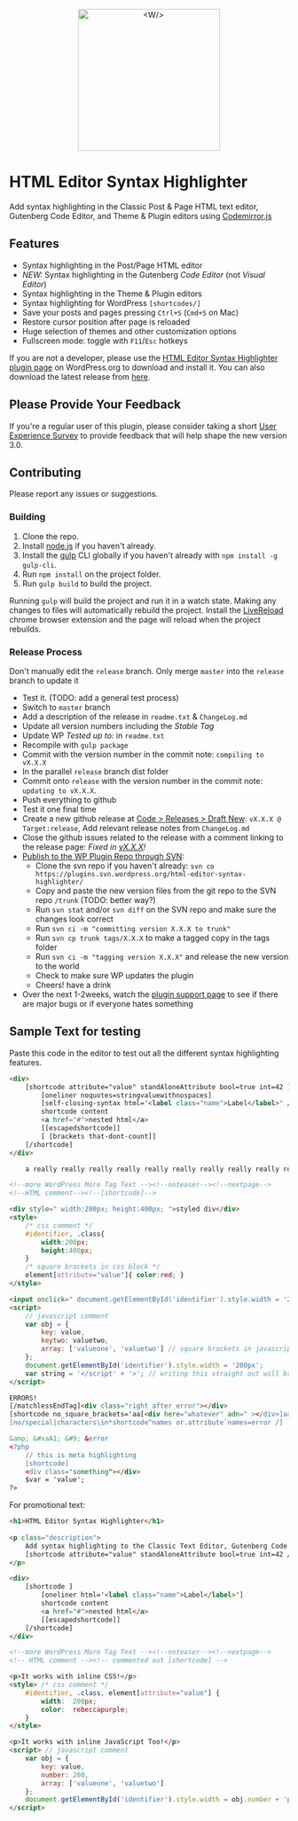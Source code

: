 <p align="center">
    <img width="256" src="https://raw.githubusercontent.com/mukhortov/HESH-WordPress-Plugin/master/assets/icon.svg?sanitize=true" alt="<W/>">
</p>

# HTML Editor Syntax Highlighter

Add syntax highlighting in the Classic Post & Page HTML text editor, Gutenberg Code Editor, and Theme & Plugin editors using [Codemirror.js](http://codemirror.net/)

## Features

* Syntax highlighting in the Post/Page HTML editor
* _NEW:_ Syntax highlighting in the Gutenberg _Code Editor_ (not _Visual Editor_)
* Syntax highlighting in the Theme & Plugin editors
* Syntax highlighting for WordPress `[shortcodes/]`
* Save your posts and pages pressing `Ctrl+S` (`Cmd+S` on Mac)
* Restore cursor position after page is reloaded
* Huge selection of themes and other customization options
* Fullscreen mode: toggle with `F11`/`Esc` hotkeys

If you are not a developer, please use the [HTML Editor Syntax Highlighter plugin page](http://wordpress.org/plugins/html-editor-syntax-highlighter/) on WordPress.org to download and install it. You can also download the latest release from [here](https://github.com/mukhortov/HESH-WordPress-Plugin/releases).

## Please Provide Your Feedback
If you're a regular user of this plugin, please consider taking a short [User Experience Survey](https://goo.gl/forms/xvaHgd7sZEbBbFAL2) to provide feedback that will help shape the new version 3.0.


## Contributing

Please report any issues or suggestions.

### Building
1. Clone the repo.
2. Install [node.js](https://nodejs.org/) if you haven't already.
3. Install the [gulp](http://gulpjs.com/) CLI globally if you haven't already with `npm install -g gulp-cli`.
4. Run `npm install` on the project folder.
5. Run `gulp build` to build the project.

Running `gulp` will build the project and run it in a watch state. Making any changes to files will automatically rebuild the project. Install the [LiveReload](https://chrome.google.com/webstore/detail/livereload/jnihajbhpnppcggbcgedagnkighmdlei) chrome browser extension and the page will reload when the project rebuilds.

### Release Process
Don't manually edit the `release` branch. Only merge `master` into the `release` branch to update it
- Test it. (TODO: add a general test process)
- Switch to `master` branch
- Add a description of the release in `readme.txt` & `ChangeLog.md`
- Update all version numbers including the _Stable Tag_
- Update WP _Tested up to:_ in `readme.txt`
- Recompile with `gulp package`
- Commit with the version number in the commit note: `compiling to vX.X.X`
- In the parallel `release` branch dist folder
- Commit onto `release` with the version number in the commit note: `updating to vX.X.X`.
- Push everything to github
- Test it one final time
- Create a new github release at [Code > Releases > Draft New](https://github.com/mukhortov/HESH-WordPress-Plugin/releases/new): `vX.X.X @ Target:release`, Add relevant release notes from `ChangeLog.md`
- Close the github issues related to the release with a comment linking to the release page: _Fixed in [vX.X.X](https://github.com/mukhortov/HESH-WordPress-Plugin/releases/tag/vX.X.X)!_
- [Publish to the WP Plugin Repo through SVN](https://developer.wordpress.org/plugins/wordpress-org/how-to-use-subversion/#editing-existing-files):
    - Clone the svn repo if you haven't already: `svn co https://plugins.svn.wordpress.org/html-editor-syntax-highlighter/`
	- Copy and paste the new version files from the git repo to the SVN repo `/trunk` (TODO: better way?)
	- Run `svn stat` and/or `svn diff` on the SVN repo and make sure the changes look correct
	- Run `svn ci -m "committing version X.X.X to trunk"`
	- Run `svn cp trunk tags/X.X.X` to make a tagged copy in the tags folder
	- Run `svn ci -m "tagging version X.X.X"` and release the new version to the world
	- Check to make sure WP updates the plugin
	- Cheers! have a drink
- Over the next 1-2weeks, watch the [plugin support page](https://wordpress.org/support/plugin/html-editor-syntax-highlighter) to see if there are major bugs or if everyone hates something

## Sample Text for testing
Paste this code in the editor to test out all the different syntax highlighting features.

```HTML
<div>
	[shortcode attribute="value" standAloneAttribute bool=true int=42 ]
		[oneliner noquotes=stringvaluewithnospaces]
		[self-closing-syntax html='<label class="name">Label</label>' /]
		shortcode content 
		<a href="#">nested html</a>
		[[escapedshortcode]]
		[ [brackets that-dont-count]]
	[/shortcode]
</div>

	a really really really really really really really really really really really really really really really really really really really really really really really really really really really really really really really really really really really really really really really really really really really really really long line that should wrap and indent properly

<!--more WordPress More Tag Text --><!--noteaser--><!--nextpage-->
<!--HTML comment--><!--[shortcode]-->

<div style=" width:200px; height:400px; ">styled div</div>
<style>
	/* css comment */
	#identifier, .class{
		width:200px;
		height:400px;
	}
	/* square brackets in css block */
	element[attribute="value"]{ color:red; }
</style>

<input onclick=" document.getElementById('identifier').style.width = '200px'; "/>
<script>
	// javascript comment
	var obj = {
		key: value,
		keytwo: valuetwo,
		array: ['valueone', 'valuetwo'] // square brackets in javascript block
	};
	document.getElementById('identifier').style.width = '200px';
	var string = '</script' + '>'; // writing this straight out will break the mix
</script>

ERRORS!
[/matchlessEndTag]<div class="right after error"></div>
[shortcode no_square_brackets='aa[<div here="whatever" adn=" ></div>]aaa']
[no/special|characters\in*shortcode^names or.attribute`names=error /]

&amp; &#xaA1; &#9; &error
<?php 
	// this is meta highlighting
	[shortcode] 
	<div class="something"></div>
	$var = 'value'; 
?>
```

For promotional text:

```HTML
<h1>HTML Editor Syntax Highlighter</h1>
	
<p class="description">
	Add syntax highlighting to the Classic Text Editor, Gutenberg Code Editor, and Theme &amp; Plugin Editors. It also highlights [[shortcodes]] like HTML!
	[shortcode attribute="value" standAloneAttribute bool=true int=42 /]
</p>

<div>
	[shortcode ]
		[oneliner html='<label class="name">Label</label>']
		shortcode content 
		<a href="#">nested html</a>
		[[escapedshortcode]]
	[/shortcode]
</div>

<!--more WordPress More Tag Text --><!--noteaser--><!--nextpage-->
<!-- HTML comment --><!-- commented out [shortcode] -->

<p>It works with inline CSS!</p>
<style> /* css comment */
	#identifier, .class, element[attribute="value"] {
		width:  200px;
		color:  rebeccapurple;
	}
</style>

<p>It works with inline JavaScript Too!</p>
<script> // javascript comment
	var obj = {
		key: value,
		number: 200,
		array: ['valueone', 'valuetwo'] 
	};
	document.getElementById('identifier').style.width = obj.number + 'px';
</script>

```
